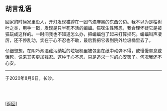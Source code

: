 ## 胡言乱语

回家的时候家里没人，开灯发现猫蹲在一团乌漆麻黑的东西旁边。我本以为是枯树叶之类，用手一戳，发现是只半死不活的蝙蝠。猫咪生性残忍，我合理怀疑它是被猫玩成这样的。一时间我也不知道怎么办，把蝙蝠包了起来打算捏死。蝙蝠叫声凄厉，还不停乱动，实在于心不忍也不敢，最后我把它丢到院外垃圾桶里去了。

仔细想想，在阴冷潮湿藏污纳垢的垃圾桶里被包裹在纸中动弹不得，或慢慢窒息或饿死，说来其实更加残忍。这种于心不忍，只是追求一时的心安罢了。何况我还不心安。

------

于2020年8月9日，长沙。

<br>

<br>

[[返回]](../../../../sites/proses/多余的话.md)
